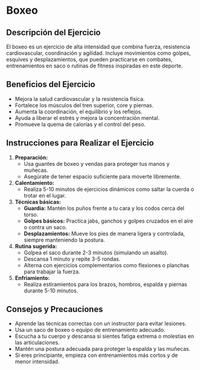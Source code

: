 # Boxeo

## Descripción del Ejercicio
El boxeo es un ejercicio de alta intensidad que combina fuerza, resistencia cardiovascular, coordinación y agilidad. Incluye movimientos como golpes, esquives y desplazamientos, que pueden practicarse en combates, entrenamientos en saco o rutinas de fitness inspiradas en este deporte.

## Beneficios del Ejercicio
- Mejora la salud cardiovascular y la resistencia física.
- Fortalece los músculos del tren superior, core y piernas.
- Aumenta la coordinación, el equilibrio y los reflejos.
- Ayuda a liberar el estrés y mejora la concentración mental.
- Promueve la quema de calorías y el control del peso.

## Instrucciones para Realizar el Ejercicio
1. **Preparación:**
   - Usa guantes de boxeo y vendas para proteger tus manos y muñecas.
   - Asegúrate de tener espacio suficiente para moverte libremente.
2. **Calentamiento:**
   - Realiza 5-10 minutos de ejercicios dinámicos como saltar la cuerda o trotar en el lugar.
3. **Técnicas básicas:**
   - **Guardia:** Mantén los puños frente a tu cara y los codos cerca del torso.
   - **Golpes básicos:** Practica jabs, ganchos y golpes cruzados en el aire o contra un saco.
   - **Desplazamientos:** Mueve los pies de manera ligera y controlada, siempre manteniendo la postura.
4. **Rutina sugerida:**
   - Golpea el saco durante 2-3 minutos (simulando un asalto).
   - Descansa 1 minuto y repite 3-5 rondas.
   - Alterna con ejercicios complementarios como flexiones o planchas para trabajar la fuerza.
5. **Enfriamiento:**
   - Realiza estiramientos para los brazos, hombros, espalda y piernas durante 5-10 minutos.

## Consejos y Precauciones
- Aprende las técnicas correctas con un instructor para evitar lesiones.
- Usa un saco de boxeo o equipo de entrenamiento adecuado.
- Escucha a tu cuerpo y descansa si sientes fatiga extrema o molestias en las articulaciones.
- Mantén una postura adecuada para proteger la espalda y las muñecas.
- Si eres principiante, empieza con entrenamientos más cortos y de menor intensidad.